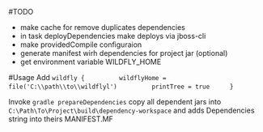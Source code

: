 #TODO
* make cache for remove duplicates dependencies
* in task deployDependencies make deploys via jboss-cli
* make providedCompile configuraion
* generate manifest wirh dependencies for project jar (optional)
* get environment variable WILDFLY_HOME

#Usage
Add
`wildfly {`
`         wildflyHome = file('C:\\path\\to\\wildflyl')`
`         printTree = true`
`     }`

Invoke `gradle prepareDependencies` copy all dependent jars into `C:\Path\To\Project\build\dependency-workspace`
and adds Dependencies string into theirs MANIFEST.MF